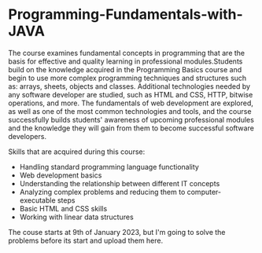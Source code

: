# Programming-Fundamentals-with-JAVA
The course examines fundamental concepts in programming that are the basis for effective and quality learning in professional modules.Students build on the knowledge acquired in the Programming Basics course and begin to use more complex programming techniques and structures such as: arrays, sheets, objects and classes. Additional technologies needed by any software developer are studied, such as HTML and CSS, HTTP, bitwise operations, and more. The fundamentals of web development are explored, as well as one of the most common technologies and tools, and the course successfully builds students' awareness of upcoming professional modules and the knowledge they will gain from them to become successful software developers.

Skills that are acquired during this course:
- Handling standard programming language functionality
- Web development basics
- Understanding the relationship between different IT concepts
- Analyzing complex problems and reducing them to computer-executable steps
- Basic HTML and CSS skills
- Working with linear data structures

The couse starts at 9th of January 2023, but I'm going to solve the problems before its start and upload them here.
